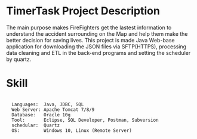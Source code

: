 # TimerTask Project Description 
<p>
The main purpose makes FireFighters get the lastest information to understand the accident surrounding on the Map and help them make the better decision for saving lives. This project is made Java Web-base application for downloading the JSON files via SFTP(HTTPS), processing data cleaning and ETL in the back-end programs and setting the scheduler by quartz. 
</p>

# Skill
<pre><code>
  Languages:  Java, JDBC, SQL
  Web Server: Apache Tomcat 7/8/9
  Database:   Oracle 10g 
  Tool:       Eclipse, SQL Developer, Postman, Subversion
  schedular:  Quartz
  OS:         Windows 10, Linux (Remote Server)
</code></pre>
